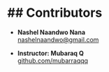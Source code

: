 # ## Contributors

- **Nashel Naandwo Nana**  
  [nashelnaandwo@gmail.com](mailto:nashelnaandwo@gmail.com)

- **Instructor: Mubaraq Q**  
  [github.com/mubarraqqq](https://github.com/mubarraqqq)
